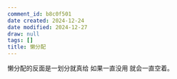 ```yaml
---
comment_id: b8c0f501
date created: 2024-12-24
date modified: 2024-12-27
draw: null
tags: []
title: 懒分配
---
```

懒分配的反面是一划分就真给 如果一直没用 就会一直空着。
